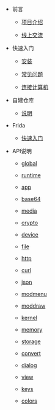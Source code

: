 * 前言

    * [项目介绍](README)

    * [线上交流](md1)

* 快速入门

    * [安装](md6)

    * [常见问题](md7)

    * [连接计算机](md8)

* 自建仓库

    * [说明](md2)

* Frida

    * [快速入门](md4)

* API说明

    * [global](api/md0)

    * [runtime](api/md1)

    * [app](api/md2)

    * [base64](api/md3)

    * [media](api/md4)

    * [crypto](api/md5)

    * [device](api/md6)

    * [file](api/md7)

    * [http](api/md8)

    * [curl](api/md19)

    * [json](api/md9)

    * [modmenu](api/md10)

    * [moddraw](api/md17)

    * [kernel](api/md18)

    * [memory](api/md20)

    * [storage](api/md11)

    * [convert](api/md12)

    * [dialog](api/md13)

    * [view](api/md14)

    * [keys](api/md15)

    * [colors](api/md16)
    